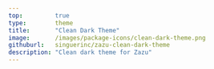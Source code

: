 ```yaml
---
top:         true
type:        theme
title:       "Clean Dark Theme"
image:       /images/package-icons/clean-dark-theme.png
githuburl:   singuerinc/zazu-clean-dark-theme
description: "Clean dark theme for Zazu"
---
```


